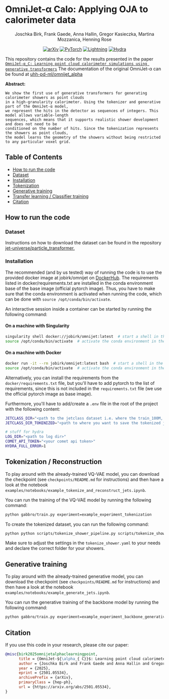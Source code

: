 # OmniJet-α Calo: Applying OJA to calorimeter data

<div style="text-align: center;">
Joschka Birk, Frank Gaede, Anna Hallin, Gregor Kasieczka, Martina Mozzanica, Henning Rose

[![arXiv](https://img.shields.io/badge/arXiv-2501.05534-red)](https://arxiv.org/abs/2501.05534)
[![PyTorch](https://img.shields.io/badge/PyTorch-2.2-orange)](https://pytorch.org)
[![Lightning](https://img.shields.io/badge/Lightning-2.2.1-purple)](https://lightning.ai)
[![Hydra](https://img.shields.io/badge/Hydra-1.3-blue)](https://hydra.cc)
</div>

This repository contains the code for the results presented in the paper [`OmniJet-α_C: Learning point cloud calorimeter simulations using generative transformers`](https://arxiv.org/abs/2501.05534)
The documentation of the original OmniJet-α can be found at [uhh-pd-ml/omnijet_alpha](https://github.com/uhh-pd-ml/omnijet_alpha)

**Abstract:**

```
We show the first use of generative transformers for generating calorimeter showers as point clouds
in a high-granularity calorimeter. Using the tokenizer and generative part of the OmniJet-α model,
we represent the hits in the detector as sequences of integers. This model allows variable-length
sequences, which means that it supports realistic shower development and does not need to be
conditioned on the number of hits. Since the tokenization represents the showers as point clouds,
the model learns the geometry of the showers without being restricted to any particular voxel grid.
```

## Table of Contents

- [How to run the code](#how-to-run-the-code)
- [Dataset](#dataset)
- [Installation](#installation)
- [Tokenization](#tokenization)
- [Generative training](#generative-training)
- [Transfer learning / Classifier training](#transfer-learning--classifier-training)
- [Citation](#citation)

## How to run the code

### Dataset

Instructions on how to download the dataset can be found in the repository [jet-universe/particle_transformer.](https://github.com/FLC-QU-hep/getting_high)

### Installation

The recommended (and by us tested) way of running the code is to use the provided docker image at jobirk/omnijet on [DockerHub](https://hub.docker.com/r/jobirk/omnijet). The requirements listed in docker/requirements.txt are installed in the conda environment base of the base image (official pytorch image). Thus, you have to make sure that the conda environment is activated when running the code, which can be done with `source /opt/conda/bin/activate`.

An interactive session inside a container can be started by running the following command:

#### On a machine with Singularity

```sh
singularity shell docker://jobirk/omnijet:latest  # start a shell in the container
source /opt/conda/bin/activate  # activate the conda environment in the container
```

#### On a machine with Docker

```sh
docker run -it --rm jobirk/omnijet:latest bash  # start a shell in the container
source /opt/conda/bin/activate  # activate the conda environment in the container
```

Alternatively, you can install the requirements from the `docker/requirements.txt` file, but you'll have to add pytorch to the list of requirements, since this is not included in the `requirements.txt` file (we use the official pytorch image as base image).

Furthermore, you'll have to add/create a `.env` file in the root of the project with the following content:

```sh
JETCLASS_DIR="<path to the jetclass dataset i.e. where the train_100M, val_5M, .. folders are>"
JETCLASS_DIR_TOKENIZED="<path to where you want to save the tokenized jetclass dataset>"

# stuff for hydra
LOG_DIR="<path to log dir>"
COMET_API_TOKEN="<your comet api token>"
HYDRA_FULL_ERROR=1
```

## Tokenization / Reconstruction

To play around with the already-trained VQ-VAE model, you can download the checkpoint (see `checkpoints/README.md` for instructions) and then have a look at the notebook `examples/notebooks/example_tokenize_and_reconstruct_jets.ipynb`.

You can run the training of the VQ-VAE model by running the following command:

```sh
python gabbro/train.py experiment=example_experiment_tokenization
```

To create the tokenized dataset, you can run the following command:

```sh
python python scripts/tokenize_shower_pipeline.py scripts/tokenize_shower.yaml
```

Make sure to adjust the settings in the `tokenize_shower.yaml` to your needs and declare the correct folder for your showers.

## Generative training

To play around with the already-trained generative model, you can download the checkpoint (see `checkpoints/README.md` for instructions) and then have a look at the notebook `examples/notebooks/example_generate_jets.ipynb`.

You can run the generative training of the backbone model by running the following command:

```sh
python gabbro/train.py experiment=example_experiment_backbone_generative
```

## Citation

If you use this code in your research, please cite our paper:

```bibtex
@misc{birk2025omnijetalphaclearningpoint,
      title = {OmniJet-${\alpha_{ C}}$: Learning point cloud calorimeter simulations using generative transformers},
      author = {Joschka Birk and Frank Gaede and Anna Hallin and Gregor Kasieczka and Martina Mozzanica and Henning Rose},
      year = {2025},
      eprint = {2501.05534},
      archivePrefix = {arXiv},
      primaryClass = {hep-ph},
      url = {https://arxiv.org/abs/2501.05534},
}
```
